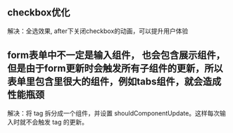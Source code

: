 ## checkbox优化 
解决：全选效果, after下关闭checkbox的动画，可以提升用户体验

## form表单中不一定是输入组件， 也会包含展示组件，但是由于form更新时会触发所有子组件的更新，所以表单里包含里很大的组件，例如tabs组件，就会造成性能瓶颈
解决：将 tag 拆分成一个组件，并设置 shouldComponentUpdate。这样每次输入时就不会触发 tag 的更新。
